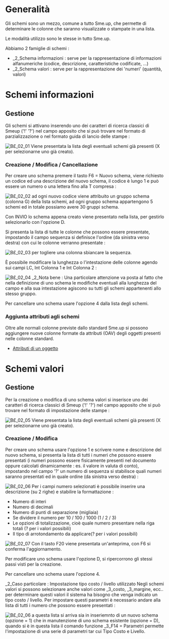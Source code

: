 # Generalità
Gli schemi sono un mezzo, comune a tutto Sme.up, che permette di determinare le colonne che saranno visualizzate o stampate in una lista.

Le modalità utilizzo sono le stesse in tutto Sme.up.

Abbiamo 2 famiglie di schemi : 

- _2_Schema informazioni :  serve per la rappresentazione di informazioni alfanumeriche (codice, descrizione, caratteristiche codificate, ...)
- _2_Schema valori :  serve per la rappresentazione dei 'numeri' (quantità, valori)


# Schemi informazioni
## Gestione
Gli schemi si attivano inserendo uno dei caratteri di ricerca classici di Smeup ('!' '?') nel campo apposito che si può trovare nel formato di parzializzazione o nel formato guida di lancio delle stampe : 

![B£_02_01](http://localhost:3000/immagini/MBDOC_OPE-B£_SCH/BX_02_01.png)
Viene presentata la lista degli eventuali schemi già presenti (X per selezionarne uno già creato).

### Creazione / Modifica / Cancellazione
Per creare uno schema premere il tasto F6 = Nuovo schema, viene richiesto un codice ed una descrizione del nuovo schema, il codice è lungo 1 e può essere un numero o una lettera fino alla T compresa : 

![B£_02_02](http://localhost:3000/immagini/MBDOC_OPE-B£_SCH/BX_02_02.png)
ad ogni nuovo codice viene attribuito un gruppo schema (colonna G) della lista schemi, ad ogni gruppo schema appartengono 5 schemi ed in totale possiamo avere 30 gruppi schema.

Con INVIO lo schema appena creato viene presentato nella lista, per gestirlo selezionarlo con l'opzione D.

Si presenta la lista di tutte le colonne che possono essere presentate, impostando il campo sequenza si definisce l'ordine (da sinistra verso destra) con cui le colonne verranno presentate : 

![B£_02_03](http://localhost:3000/immagini/MBDOC_OPE-B£_SCH/BX_02_03.png)
per togliere una colonna sbiancare la sequenza.

È possibile modificare la lunghezza o l'intestazione delle colonne agendo sui campi LC, Int Colonna 1 e Int Colonna 2 : 

![B£_02_04](http://localhost:3000/immagini/MBDOC_OPE-B£_SCH/BX_02_04.png)
_2_Nota bene :  Una particolare attenzione va posta al fatto che nella definizione di uno schema le modifiche eventuali alla lunghezza del campo e alla sua intestazione agiscono su tutti gli schemi appartenenti allo stesso gruppo.

Per cancellare uno schema usare l'opzione 4 dalla lista degli schemi.

### Aggiunta attributi agli schemi
Oltre alle normali colonne previste dallo standard Sme.up si possono aggiungere nuove colonne formate da attributi (OAV) degli oggetti presenti nelle colonne standard.
- [Attributi di un oggetto](Sorgenti/MB/DOC_OPE/B£_OAV)

# Schemi valori
## Gestione
Per la creazione o modifica di uno schema valori si inserisce uno dei caratteri di ricerca classici di Smeup ('!' '?') nel campo apposito che si può trovare nel formato di impostazione delle stampe : 

![B£_02_05](http://localhost:3000/immagini/MBDOC_OPE-B£_SCH/BX_02_05.png)
Viene presentata la lista degli eventuali schemi già presenti (X per selezionarne uno già creato).

### Creazione / Modifica
Per creare uno schema usare l'opzione 1 e scrivere nome e descrizione del nuovo schema, si presenta la lista di tutti i numeri che possono essere presentati (i numeri possono essere fisicamente presenti nel documento oppure calcolati dinamicamente :  es. il valore in valuta di conto), impostando nel campo '?' un numero di sequenza si stabilisce quali numeri saranno presentati ed in quale ordine (da sinistra verso destra) : 

![B£_02_06](http://localhost:3000/immagini/MBDOC_OPE-B£_SCH/BX_02_06.png)
Per i campi numero selezionati è possibile inserire una descrizione (su 2 righe) e stabilire la formattazione : 

- Numero di interi
- Numero di decimali
- Numero di punti di separazione (migliaia)
- Se dividere il numero per 10 / 100 / 1000 (1 / 2 / 3)
- Le opzioni di totalizzazione, cioè quale numero presentare nella riga totali (? per i valori possibili)
- Il tipo di arrotondamento da applicare(? per i valori possibili)


![B£_02_07](http://localhost:3000/immagini/MBDOC_OPE-B£_SCH/BX_02_07.png)
Con il tasto F20 viene presentata un'anteprima, con F6 si conferma l'aggiornamento.

Per modificare uno schema usare l'opzione D, si ripercorrono gli stessi passi visti per la creazione.

Per cancellare uno schema usare l'opzione 4.

_2_Caso particolare :  Impostazione tipo costo / livello utilizzato
Negli schemi valori si possono selezionare anche valori come _3_costo, _3_margine, ecc.. per determinare questi valori il sistema ha bisogno che venga indicato un tipo costo / livello.
Per impostare questi parametri è necessario andare alla lista di tutti i numero che possono essere presentati : 

![B£_02_06](http://localhost:3000/immagini/MBDOC_OPE-B£_SCH/BX_02_06.png)
a questa lista si arriva sia in inseriemnto di un nuovo schema (opzione = 1) che in manutenzione di uno schema esistente (opzione = D), quando si è in questa lista il comando funzione _3_F14 = Parametri permette l'impostazione di una serie di parametri tar cui Tipo Costo e Livello.
